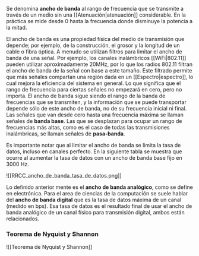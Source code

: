 Se denomina **ancho de banda** al rango de frecuencia que se transmite a través de un medio sin una [[Atenuación|atenuación]] considerable. En la práctica se mide desde 0 hasta la frecuencia donde disminuye la potencia a la mitad.

El ancho de banda es una propiedad física del medio de transmisión que depende; por ejemplo, de la construcción, el grosor y la longitud de un cable o fibra óptica. A menudo se utilizan filtros para limitar el ancho de banda de una señal. Por ejemplo, los canales inalámbricos [[WiFi|802.11]] pueden utilizar aproximadamente 20MHz, por lo que los radios 802.11 filtran el ancho de banda de la señal con base a este tamaño. Este filtrado permite que más señales compartan una región dada en un [[Espectro|espectro]], lo cual mejora la eficiencia del sistema en general. Lo que significa que el rango de frecuencia para ciertas señales no empezará en cero, pero no importa. El ancho de banda sigue siendo el rango de la banda de frecuencias que se transmiten, y la información que se puede transportar depende sólo de este ancho de banda, no de su frecuencia inicial ni final. Las señales que van desde cero hasta una frecuencia máxima se llaman señales de **banda base**. Las que se desplazan para ocupar un rango de frecuencias más altas, como es el caso de todas las transmisiones inalámbricas, se llaman señales de **pasa-banda**.

Es importante notar que al limitar el ancho de banda se limita la tasa de datos, incluso en canales perfecto. En la siguiente tabla se muestra que ocurre al aumentar la tasa de datos con un ancho de banda base fijo en 3000 Hz.

![[RRCC_ancho_de_banda_tasa_de_datos.png]]

Lo definido anterior mente es el **ancho de banda analógico**, como se define en electrónica. Para el area de ciencias de la computación se suele hablar del **ancho de banda digital** que es la tasa de datos máxima de un canal (medido en bps). Esa tasa de datos es el resultado final de usar el ancho de banda analógico de un canal físico para transmisión digital, ambos están relacionados.

### Teorema de Nyquist y Shannon
![[Teorema de Nyquist y Shannon]]
